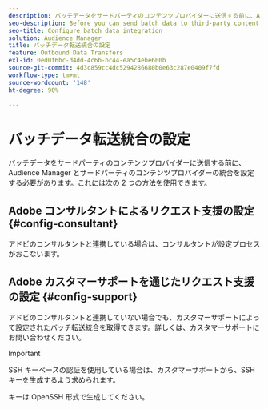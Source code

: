```yaml
---
description: バッチデータをサードパーティのコンテンツプロバイダーに送信する前に、Audience Manager とサードパーティのコンテンツプロバイダーの統合を設定する必要があります。
seo-description: Before you can send batch data to third-party content providers, you need to configure the integration between Audience Manager and the third-party content provider.
seo-title: Configure batch data integration
solution: Audience Manager
title: バッチデータ転送統合の設定
feature: Outbound Data Transfers
exl-id: 0ed0f6bc-d4dd-4c6b-bc44-ea5c4ebe600b
source-git-commit: 4d3c859cc4dc5294286680b0e63c287e0409f7fd
workflow-type: tm+mt
source-wordcount: '148'
ht-degree: 90%

---
```


# バッチデータ転送統合の設定

バッチデータをサードパーティのコンテンツプロバイダーに送信する前に、Audience Manager とサードパーティのコンテンツプロバイダーの統合を設定する必要があります。これには次の 2 つの方法を使用できます。

## Adobe コンサルタントによるリクエスト支援の設定 {#config-consultant}

アドビのコンサルタントと連携している場合は、コンサルタントが設定プロセスがおこないます。

## Adobe カスタマーサポートを通じたリクエスト支援の設定 {#config-support}

アドビのコンサルタントと連携していない場合でも、カスタマーサポートによって設定されたバッチ転送統合を取得できます。詳しくは、カスタマーサポートにお問い合わせください。

>[!IMPORTANT]
>
>SSH キーベースの認証を使用している場合は、カスタマーサポートから、SSH キーを生成するよう求められます。
>
> キーは OpenSSH 形式で生成してください。
